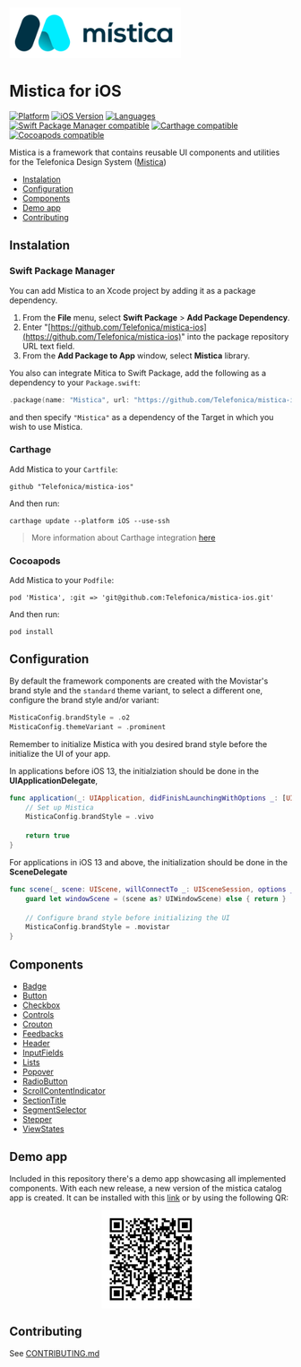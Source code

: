 <br>
<br>
<img height="90" alt="Mística for iOS" src="./mistica-logo.svg">
<br>

#  Mistica for iOS

[![Platform](https://img.shields.io/badge/platform-iOS-%23989898.svg)](https://github.com/Telefonica/mistica-ios)
[![iOS Version](https://img.shields.io/badge/Support-%3E%3D%20iOS%2012.0-brightgreen.svg)](https://github.com/Telefonica/mistica-ios)
[![Languages](https://img.shields.io/badge/languages-Swift-orange.svg)](https://github.com/Telefonica/mistica-ios)
[![Swift Package Manager compatible](https://img.shields.io/badge/Swift%20Package%20Manager-compatible-brightgreen.svg)](https://github.com/apple/swift-package-manager)
[![Carthage compatible](https://img.shields.io/badge/Carthage-compatible-59C939.svg?style=flat)](https://github.com/Carthage/Carthage)
[![Cocoapods compatible](https://img.shields.io/badge/CocoaPods-compatible-59C939.svg?style=flat)](https://cocoapods.org/)

Mistica is a framework that contains reusable UI components and utilities for the Telefonica Design System ([Mistica](https://github.com/Telefonica/mistica))

* [Instalation](#instalation)
* [Configuration](#configuration)
* [Components](#components)
* [Demo app](#demo-app)
* [Contributing](#contributing)

## Instalation

### Swift Package Manager

You can add Mistica to an Xcode project by adding it as a package dependency.

1. From the **File** menu, select **Swift Package** > **Add Package Dependency**.
2. Enter "[https://github.com/Telefonica/mistica-ios](https://github.com/Telefonica/mistica-ios)" into the package repository URL text field.
3. From the **Add Package to App** window, select **Mistica** library.

You also can integrate Mitica to Swift Package, add the following as a dependency to your `Package.swift`:

```swift
.package(name: "Mistica", url: "https://github.com/Telefonica/mistica-ios.git", .from("2.0.0"))
```

and then specify `"Mistica"` as a dependency of the Target in which you wish to use Mistica.

### Carthage

Add Mistica to your `Cartfile`:

```
github "Telefonica/mistica-ios"
```

And then run:

```
carthage update --platform iOS --use-ssh
```

> More information about Carthage integration [here](https://github.com/Carthage/Carthage#if-youre-building-for-ios-tvos-or-watchos)

### Cocoapods

Add Mistica to your `Podfile`:

```
pod 'Mistica', :git => 'git@github.com:Telefonica/mistica-ios.git'
```

And then run:

```
pod install
```

## Configuration

By default the framework components are created with the Movistar's brand style and the `standard` theme variant, to select a different one, configure the brand style and/or variant:

```swift
MisticaConfig.brandStyle = .o2
MisticaConfig.themeVariant = .prominent
```

Remember to initialize Mistica with you desired brand style before the initialize the UI of your app.

In applications before iOS 13, the initialziation should be done in the **UIApplicationDelegate**,

```swift
func application(_: UIApplication, didFinishLaunchingWithOptions _: [UIApplication.LaunchOptionsKey: Any]?) -> Bool {
    // Set up Mistica
    MisticaConfig.brandStyle = .vivo
    
    return true
}
```

For applications in iOS 13 and above, the initialization should be done in the **SceneDelegate**

```swift
func scene(_ scene: UIScene, willConnectTo _: UISceneSession, options _: UIScene.ConnectionOptions) {
    guard let windowScene = (scene as? UIWindowScene) else { return }

    // Configure brand style before initializing the UI
    MisticaConfig.brandStyle = .movistar
}
```

## Components

* [Badge](./Mistica/Source/Components/Badge/)
* [Button](./Mistica/Source/Components/Button/)
* [Checkbox](./Mistica/Source/Components/Checkbox/)
* [Controls](./Mistica/Source/Components/Controls/)
* [Crouton](./Mistica/Source/Components/Crouton/)
* [Feedbacks](./Mistica/Source/Components/Feedback/)
* [Header](./Mistica/Source/Components/Header/)
* [InputFields](./Mistica/Source/Components/InputField/)
* [Lists](./Mistica/Source/Components/Lists/)
* [Popover](./Mistica/Source/Components/Popover/)
* [RadioButton](./Mistica/Source/Components/RadioButton/)
* [ScrollContentIndicator](./Mistica/Source/Components/ScrollContentIndicator/)
* [SectionTitle](./Mistica/Source/Components/SectionTitle/)
* [SegmentSelector](./Mistica/Source/Components/SegmentSelector/)
* [Stepper](./Mistica/Source/Components/Stepper/)
* [ViewStates](./Mistica/Source/Components/ViewStates/)

## Demo app
Included in this repository there's a demo app showcasing all implemented components. With each new release, a new version of the mistica catalog app is created. It can be installed with this [link](https://install.appcenter.ms/orgs/tuenti-organization/apps/mistica-ios/distribution_groups/public) or by using the following QR:

<p align="center">
<img height="175" align="center" alt="Mística Catalog for iOS" src="./doc/images/mistica-catalog-download-qr.png">
</p>

## Contributing

See [CONTRIBUTING.md](./CONTRIBUTING.md)
